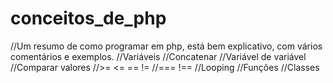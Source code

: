 # conceitos_de_php
//Um resumo de como programar em php, está bem explicativo, com vários comentários e exemplos.
//Variáveis //Concatenar //Variável de variável //Comparar valores //>= <= == != //=== !== //Looping //Funções //Classes
